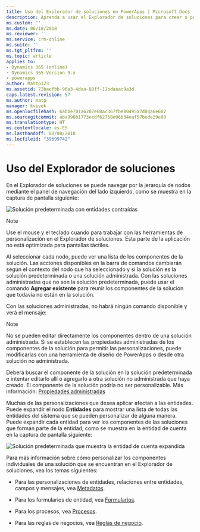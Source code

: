 ```yaml
---
title: Uso del Explorador de soluciones en PowerApps | Microsoft Docs
description: Aprenda a usar el Explorador de soluciones para crear o personalizar aplicaciones.
ms.custom: ''
ms.date: 06/18/2018
ms.reviewer: ''
ms.service: crm-online
ms.suite: ''
ms.tgt_pltfrm: ''
ms.topic: article
applies_to:
- Dynamics 365 (online)
- Dynamics 365 Version 9.x
- powerapps
author: Mattp123
ms.assetid: 72bacfbb-96a3-4daa-88ff-11bdaaac9a3d
caps.latest.revision: 57
ms.author: matp
manager: kvivek
ms.openlocfilehash: 6abbe701a6207e68ac367fbe80495a7d04a6e682
ms.sourcegitcommit: aba996b1773ecdf62758e06b34eaf57bede29e08
ms.translationtype: HT
ms.contentlocale: es-ES
ms.lasthandoff: 08/08/2018
ms.locfileid: "39699742"
---
```

# <a name="use-the-solution-explorer"></a>Uso del Explorador de soluciones

 En el Explorador de soluciones se puede navegar por la jerarquía de nodos mediante el panel de navegación del lado izquierdo, como se muestra en la captura de pantalla siguiente:  
  
 ![Solución predeterminada con entidades contraídas](media/crm-itpro-cust-defaultsolutionentitiescollapsed.PNG "Solución predeterminada con entidades contraídas")  
  
> [!NOTE]
>  Use el mouse y el teclado cuando para trabajar con las herramientas de personalización en el Explorador de soluciones. Esta parte de la aplicación no está optimizada para pantallas táctiles.  
  
 Al seleccionar cada nodo, puede ver una lista de los componentes de la solución. Las acciones disponibles en la barra de comandos cambiarán según el contexto del nodo que ha seleccionado y si la solución es la solución predeterminada o una solución administrada. Con las soluciones administradas que no son la solución predeterminada, puede usar el comando **Agregar existente** para reunir los componentes de la solución que todavía no están en la solución.  
  
Con las soluciones administradas, no habrá ningún comando disponible y verá el mensaje:  

> [!NOTE]
> No se pueden editar directamente los componentes dentro de una solución administrada. Si se establecen las propiedades administradas de los componentes de la solución para permitir las personalizaciones, puede modificarlas con una herramienta de diseño de PowerApps o desde otra solución no administrada.    
  
 Deberá buscar el componente de la solución en la solución predeterminada e intentar editarlo allí o agregarlo a otra solución no administrada que haya creado. El componente de la solución podría no ser personalizable. Más información: [Propiedades administradas](solutions-overview.md#managed-properties)
  
 Muchas de las personalizaciones que desea aplicar afectan a las entidades. Puede expandir el nodo **Entidades** para mostrar una lista de todas las entidades del sistema que se pueden personalizar de alguna manera. Puede expandir cada entidad para ver los componentes de las soluciones que forman parte de la entidad, como se muestra en la entidad de cuenta en la captura de pantalla siguiente:  
  
 ![Solución predeterminada que muestra la entidad de cuenta expandida](media/crm-itpro-cust-defaultsolution.PNG "Solución predeterminada que muestra la entidad de cuenta expandida")  
  
 Para más información sobre cómo personalizar los componentes individuales de una solución que se encuentran en el Explorador de soluciones, vea los temas siguientes:  
  
-   Para las personalizaciones de entidades, relaciones entre entidades, campos y mensajes, vea [Metadatos](create-edit-metadata.md).  
  
-   Para los formularios de entidad, vea [Formularios](../model-driven-apps/create-design-forms.md).  
  
-   Para los procesos, vea [Procesos](../model-driven-apps/guide-staff-through-common-tasks-processes.md).  
  
-   Para las reglas de negocios, vea [Reglas de negocio](../model-driven-apps/create-business-rules-recommendations-apply-logic-form.md).  
